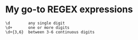 # My go-to REGEX expressions

```
\d        any single digit
\d+       one or more digits
\d+{3,6}  between 3-6 continuous digits
```

